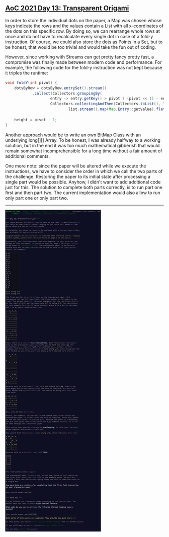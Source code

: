 ## [AoC 2021 Day 13: Transparent Origami](https://adventofcode.com/2021/day/13)

In order to store the individual dots on the paper, a Map was chosen whose keys indicate the rows and the values contain a List with all x-coordinates of the dots on this specific row. By doing so, we can rearrange whole rows at once and do not have to recalculate every single dot in case of a fold-y instruction. Of course, we could also store the dots as Points in a Set, but to be honest, that would be too trivial and would take the fun out of coding.

However, since working with Streams can get pretty fancy pretty fast, a compromise was finally made between modern code and performance. For example, the following code for the fold-y instruction was not kept because it triples the runtime:

```Java
void foldY(int pivot) {
    dotsByRow = dotsByRow.entrySet().stream()
            .collect(Collectors.groupingBy(
                    entry -> entry.getKey() > pivot ? (pivot << 1) - entry.getKey() : entry.getKey(),
                    Collectors.collectingAndThen(Collectors.toList(), list ->
                            list.stream().map(Map.Entry::getValue).flatMap(Collection::stream).collect(Collectors.toSet()))));

    height = pivot - 1;
}
```

Another approach would be to write an own BitMap Class with an underlying long[][] Array. To be honest, I was already halfway to a working solution, but in the end it was too much mathematical gibberish that would remain somewhat incomprehensible for a long time without a fair amount of additional comments.

One more note: since the paper will be altered while we execute the instructions, we have to consider the order in which we call the two parts of the challenge. Restoring the paper to its initial state after processing a single part would be possible. Anyhow, I didn't want to add additional code just for this. The solution to complete both parts correctly, is to run part one first and then part two. The current implementation would also allow to run only part one or only part two.

---

![AoC 2021 Day 13](../day13--Transparent_Origami.png?raw=true)
